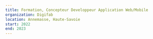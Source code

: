 ```yaml
---
title: Formation, Concepteur Developpeur Application Web/Mobile
organization: Digifab
location: Annemasse, Haute-Savoie
start: 2022
end: 2023
---
```

